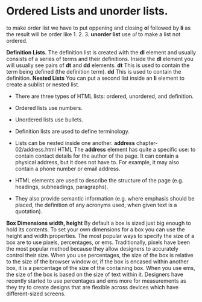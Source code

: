 # Ordered Lists and unorder lists.
to make order list we have to put oppening and closing **ol** followed by **li** as the result will be order like 1.
2.
3.
**unorder list** use *ul* to make a list not ordered.

**Definition Lists.**
The definition list is created with
the **dl** element and usually
consists of a series of terms and
their definitions.
Inside the **dl** element you will
usually see pairs of **dt** and
**dd** elements.
**dt**
This is used to contain the term
being defined (the definition
term).
**dd**
This is used to contain the
definition.
**Nested Lists**
You can put a second list inside
an **li** element to create a sublist or nested list.
* There are three types of HTML lists: ordered,
unordered, and definition.
* Ordered lists use numbers.
* Unordered lists use bullets.
* Definition lists are used to define terminology.
* Lists can be nested inside one another.
**address** chapter-02/address.html HTML
The **address** element has
quite a specific use: to contain
contact details for the author of
the page.
It can contain a physical address,
but it does not have to. For
example, it may also contain a
phone number or email address.

* HTML elements are used to describe the structure of
the page (e.g. headings, subheadings, paragraphs).
* They also provide semantic information (e.g. where
emphasis should be placed, the definition of any
acronyms used, when given text is a quotation).

**Box Dimensions
width, height**
By default a box is sized just big
enough to hold its contents. To
set your own dimensions for a
box you can use the height and
width properties.
The most popular ways to
specify the size of a box are
to use pixels, percentages, or
ems. Traditionally, pixels have
been the most popular method
because they allow designers to
accurately control their size.
When you use percentages,
the size of the box is relative to
the size of the browser window
or, if the box is encased within
another box, it is a percentage of
the size of the containing box.
When you use ems, the size
of the box is based on the size
of text within it. Designers
have recently started to use
percentages and ems more for
measurements as they try to
create designs that are flexible
across devices which have
different-sized screens.





